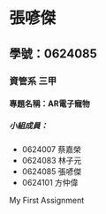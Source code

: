 # 張喭傑

## 學號：0624085

### 資管系 三甲

#### 專題名稱：AR電子寵物

##### 小組成員：
* 0624007 蔡嘉榮
* 0624083 林子元
* 0624085 張喭傑
* 0624101 方仲偉

My First Assignment

